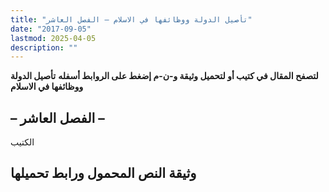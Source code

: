 ```yaml
---
title: "تأصيل الدولة ووظائفها في الاسلام – الفصل العاشر"
date: "2017-09-05"
lastmod: 2025-04-05
description: ""
---
```

**لتصفح المقال في كتيب أو لتحميل وثيقة و-ن-م إضغط على الروابط أسفله** **تأصيل الدولة ووظائفها في الاسلام**

## **– الفصل العاشر –**

الكتيب

## وثيقة النص المحمول ورابط تحميلها

###
